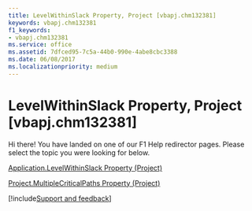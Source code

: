 ```yaml
---
title: LevelWithinSlack Property, Project [vbapj.chm132381]
keywords: vbapj.chm132381
f1_keywords:
- vbapj.chm132381
ms.service: office
ms.assetid: 7dfced95-7c5a-44b0-990e-4abe8cbc3388
ms.date: 06/08/2017
ms.localizationpriority: medium
---
```



# LevelWithinSlack Property, Project [vbapj.chm132381]

Hi there! You have landed on one of our F1 Help redirector pages. Please select the topic you were looking for below.

[Application.LevelWithinSlack Property (Project)](https://msdn.microsoft.com/library/08c7a6ea-fe7d-c5c5-42b4-66940019aa0b%28Office.15%29.aspx)

[Project.MultipleCriticalPaths Property (Project)](https://msdn.microsoft.com/library/f6ebb491-000e-cd09-b4d6-99d1852fad26%28Office.15%29.aspx)

[!include[Support and feedback](~/includes/feedback-boilerplate.md)]
